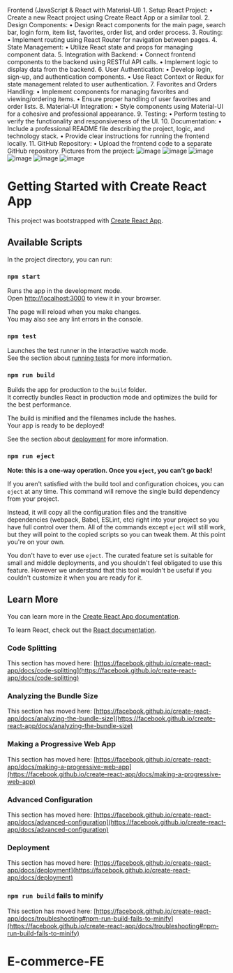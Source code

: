Frontend (JavaScript & React with Material-UI)
	1.	Setup React Project:
	•	Create a new React project using Create React App or a similar tool.
	2.	Design Components:
	•	Design React components for the main page, search bar, login form, item list, favorites, order list, and order process.
	3.	Routing:
	•	Implement routing using React Router for navigation between pages.
	4.	State Management:
	•	Utilize React state and props for managing component data.
	5.	Integration with Backend:
	•	Connect frontend components to the backend using RESTful API calls.
	•	Implement logic to display data from the backend.
	6.	User Authentication:
	•	Develop login, sign-up, and authentication components.
	•	Use React Context or Redux for state management related to user authentication.
	7.	Favorites and Orders Handling:
	•	Implement components for managing favorites and viewing/ordering items.
	•	Ensure proper handling of user favorites and order lists.
	8.	Material-UI Integration:
	•	Style components using Material-UI for a cohesive and professional appearance.
	9.	Testing:
	•	Perform testing to verify the functionality and responsiveness of the UI.
	10.	Documentation:
	•	Include a professional README file describing the project, logic, and technology stack.
	•	Provide clear instructions for running the frontend locally.
	11.	GitHub Repository:
	•	Upload the frontend code to a separate GitHub repository.
Pictures from the project:
 ![image](https://github.com/Koral-Arbel/E-commerce-FE/assets/102149339/0c8b46d2-0da0-4e3d-bbfe-ced2d75aca35)
![image](https://github.com/Koral-Arbel/E-commerce-FE/assets/102149339/0240c407-20d6-4d7a-bbe4-4d755495484b)
![image](https://github.com/Koral-Arbel/E-commerce-FE/assets/102149339/b4ecb3ef-0b2b-46c9-ab96-dacfffea0083)
![image](https://github.com/Koral-Arbel/E-commerce-FE/assets/102149339/6479b958-4527-4eb9-822b-e9c730e1134a)
![image](https://github.com/Koral-Arbel/E-commerce-FE/assets/102149339/ad406935-6b6a-4bf6-b6d1-bc2b6b104a87)
 ![image](https://github.com/Koral-Arbel/E-commerce-FE/assets/102149339/fab5110b-fed5-4a03-a412-888241531a5b)





# Getting Started with Create React App

This project was bootstrapped with [Create React App](https://github.com/facebook/create-react-app).

## Available Scripts

In the project directory, you can run:

### `npm start`

Runs the app in the development mode.\
Open [http://localhost:3000](http://localhost:3000) to view it in your browser.

The page will reload when you make changes.\
You may also see any lint errors in the console.

### `npm test`

Launches the test runner in the interactive watch mode.\
See the section about [running tests](https://facebook.github.io/create-react-app/docs/running-tests) for more information.

### `npm run build`

Builds the app for production to the `build` folder.\
It correctly bundles React in production mode and optimizes the build for the best performance.

The build is minified and the filenames include the hashes.\
Your app is ready to be deployed!

See the section about [deployment](https://facebook.github.io/create-react-app/docs/deployment) for more information.

### `npm run eject`

**Note: this is a one-way operation. Once you `eject`, you can't go back!**

If you aren't satisfied with the build tool and configuration choices, you can `eject` at any time. This command will remove the single build dependency from your project.

Instead, it will copy all the configuration files and the transitive dependencies (webpack, Babel, ESLint, etc) right into your project so you have full control over them. All of the commands except `eject` will still work, but they will point to the copied scripts so you can tweak them. At this point you're on your own.

You don't have to ever use `eject`. The curated feature set is suitable for small and middle deployments, and you shouldn't feel obligated to use this feature. However we understand that this tool wouldn't be useful if you couldn't customize it when you are ready for it.

## Learn More

You can learn more in the [Create React App documentation](https://facebook.github.io/create-react-app/docs/getting-started).

To learn React, check out the [React documentation](https://reactjs.org/).

### Code Splitting

This section has moved here: [https://facebook.github.io/create-react-app/docs/code-splitting](https://facebook.github.io/create-react-app/docs/code-splitting)

### Analyzing the Bundle Size

This section has moved here: [https://facebook.github.io/create-react-app/docs/analyzing-the-bundle-size](https://facebook.github.io/create-react-app/docs/analyzing-the-bundle-size)

### Making a Progressive Web App

This section has moved here: [https://facebook.github.io/create-react-app/docs/making-a-progressive-web-app](https://facebook.github.io/create-react-app/docs/making-a-progressive-web-app)

### Advanced Configuration

This section has moved here: [https://facebook.github.io/create-react-app/docs/advanced-configuration](https://facebook.github.io/create-react-app/docs/advanced-configuration)

### Deployment

This section has moved here: [https://facebook.github.io/create-react-app/docs/deployment](https://facebook.github.io/create-react-app/docs/deployment)

### `npm run build` fails to minify

This section has moved here: [https://facebook.github.io/create-react-app/docs/troubleshooting#npm-run-build-fails-to-minify](https://facebook.github.io/create-react-app/docs/troubleshooting#npm-run-build-fails-to-minify)
# E-commerce-FE

